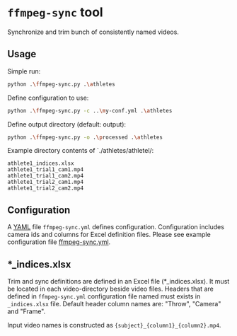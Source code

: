 # `ffmpeg-sync` tool

Synchronize and trim bunch of consistently named videos.

## Usage

Simple run:
```sh
python .\ffmpeg-sync.py .\athletes
```

Define configuration to use:
```sh
python .\ffmpeg-sync.py -c ..\my-conf.yml .\athletes
```

Define output directory (default: output):
```sh
python .\ffmpeg-sync.py -o .\processed .\athletes
```

Example directory contents of `./athletes/athletel/:

```
athlete1_indices.xlsx
athlete1_trial1_cam1.mp4
athlete1_trial1_cam2.mp4
athlete1_trial2_cam1.mp4
athlete1_trial2_cam2.mp4
```

## Configuration

A [YAML](https://yaml.org/) file `ffmpeg-sync.yml` defines configuration.
Configuration includes camera ids and columns for Excel definition files.
Please see example configuration file [ffmpeg-sync.yml](./examples/ffmpeg-sync.yml).

## *_indices.xlsx

Trim and sync definitions are defined in an Excel file (*_indices.xlsx). It must be located in each video-directory beside video files. Headers that are defined in `ffmpeg-sync.yml` configuration file named must exists in `_indices.xlsx` file. Default header column names
are: "Throw", "Camera" and "Frame".

Input video names is constructed as `{subject}_{column1}_{column2}.mp4`.
